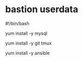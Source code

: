 # bastion userdata

#!/bin/bash

yum install -y mysql

yum install -y git tmux

yum install -y ansible
